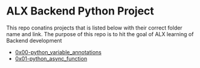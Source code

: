 # ALX Backend Python Project
This repo conatins projects that is listed below with their correct folder name and link. The purpose of this repo is to hit the goal of ALX learning of Backend development
- [0x00-python_variable_annotations](https://github.com/getdaniel/alx-backend-python/tree/main/0x00-python_variable_annotations)
- [0x01-python_async_function](https://github.com/getdaniel/alx-backend-python/tree/main/0x01-python_async_function)
